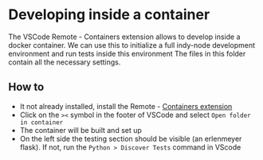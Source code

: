 # Developing inside a container

The VSCode Remote - Containers extension allows to develop inside a docker container. We can use this to initialize a full indy-node development environment and run tests inside this environment
The files in this folder contain all the necessary settings.

## How to

* It not already installed, install the Remote - [Containers extension](https://marketplace.visualstudio.com/items?itemName=ms-vscode-remote.remote-containers)
* Click on the `><` symbol in the footer of VSCode and select `Open folder in container`
* The container will be built and set up
* On the left side the testing section should be visible (an erlenmeyer flask). If not, run the `Python > Discover Tests` command in VScode
